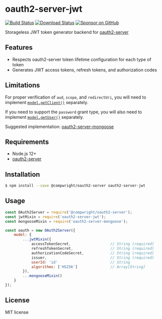 # oauth2-server-jwt

[![Build Status](https://app.travis-ci.com/compwright/oauth2-server-jwt.svg?branch=master)](https://app.travis-ci.com/compwright/oauth2-server-jwt)
[![Download Status](https://img.shields.io/npm/dm/oauth2-server-jwt.svg?style=flat-square)](https://www.npmjs.com/package/oauth2-server-jwt)
[![Sponsor on GitHub](https://img.shields.io/static/v1?label=Sponsor&message=❤&logo=GitHub&link=https://github.com/sponsors/compwright)](https://github.com/sponsors/compwright)

Storageless JWT token generator backend for [oauth2-server](https://github.com/compwright/node-oauth2-server)

## Features

* Respects oauth2-server token lifetime configuration for each type of token
* Generates JWT access tokens, refresh tokens, and authorization codes

## Limitations

For proper verification of `aud`, `scope`, and `redirectUri`, you will need to implement [`model.getClient()`](https://oauth2-server.readthedocs.io/en/latest/model/spec.html#getclient-clientid-clientsecret-callback) separately.

If you need to support the `password` grant type, you will also need to implement [`model.getUser()`](https://oauth2-server.readthedocs.io/en/latest/model/spec.html#getuser-username-password-callback) separately.

Suggested implementation: [oauth2-server-mongoose](https://github.com/compwright/oauth2-server-mongoose)

## Requirements

* Node.js 12+
* [oauth2-server](https://github.com/compwright/node-oauth2-server)

## Installation

```bash
$ npm install --save @compwright/oauth2-server oauth2-server-jwt
```

## Usage

```javascript
const OAuth2Server = require('@compwright/oauth2-server');
const jwtMixin = require('oauth2-server-jwt');
const mongooseMixin = require('oauth2-server-mongoose');

const oauth = new OAuth2Server({
    model: {
        ...jwtMixin({
            accessTokenSecret,                  // String (required)
            refreshTokenSecret,                 // String (required)
            authorizationCodeSecret,            // String (required)
            issuer,                             // String (required)
            userId: 'id'                        // String
            algorithms: ['HS256']               // Array[String]
        }),
        ...mongooseMixin()
    }
});
```

## License

MIT license
